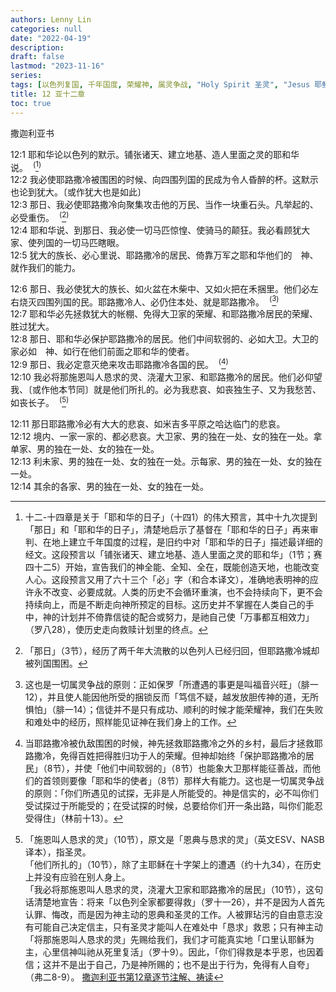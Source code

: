 ```yaml
---
authors: Lenny Lin
categories: null
date: "2022-04-19"
description: 
draft: false
lastmod: "2023-11-16"
series:
tags: [以色列复国, 千年国度, 荣耀神, 属灵争战, "Holy Spirit 圣灵", "Jesus 耶稣"]
title: 12 亚十二章
toc: true
---
```

撒迦利亚书

<!--more-->

12:1 耶和华论以色列的默示。铺张诸天、建立地基、造人里面之灵的耶和华说。&nbsp;&nbsp;<sup>(</sup>[^1]<sup>)</sup>    
12:2 我必使耶路撒冷被围困的时候、向四围列国的民成为令人昏醉的杯。这默示也论到犹大。〔或作犹大也是如此〕  
12:3 那日、我必使耶路撒冷向聚集攻击他的万民、当作一块重石头。凡举起的、必受重伤。&nbsp;&nbsp;<sup>(</sup>[^2]<sup>)</sup>    
12:4 耶和华说、到那日、我必使一切马匹惊惶、使骑马的颠狂。我必看顾犹大家、使列国的一切马匹瞎眼。    
12:5 犹大的族长、必心里说、耶路撒冷的居民、倚靠万军之耶和华他们的　神、就作我们的能力。    

12:6 那日、我必使犹大的族长、如火盆在木柴中、又如火把在禾捆里。他们必左右烧灭四围列国的民。耶路撒冷人、必仍住本处、就是耶路撒冷。&nbsp;&nbsp;<sup>(</sup>[^3]<sup>)</sup>    
12:7 耶和华必先拯救犹大的帐棚、免得大卫家的荣耀、和耶路撒冷居民的荣耀、胜过犹大。    
12:8 那日、耶和华必保护耶路撒冷的居民。他们中间软弱的、必如大卫。大卫的家必如　神、如行在他们前面之耶和华的使者。    
12:9 那日、我必定意灭绝来攻击耶路撒冷各国的民。&nbsp;&nbsp;<sup>(</sup>[^4]<sup>)</sup>    
12:10 我必将那施恩叫人恳求的灵、浇灌大卫家、和耶路撒冷的居民。他们必仰望我、〔或作他本节同〕就是他们所扎的。必为我悲哀、如丧独生子、又为我愁苦、如丧长子。&nbsp;&nbsp;<sup>(</sup>[^5]<sup>)</sup>    

12:11 那日耶路撒冷必有大大的悲哀、如米吉多平原之哈达临门的悲哀。    
12:12 境内、一家一家的、都必悲哀。大卫家、男的独在一处、女的独在一处。拿单家、男的独在一处、女的独在一处。    
12:13 利未家、男的独在一处、女的独在一处。示每家、男的独在一处、女的独在一处。    
12:14 其余的各家、男的独在一处、女的独在一处。    

[^1]: 十二-十四章是关于「耶和华的日子」（十四1）的伟大预言，其中十九次提到「那日」和「耶和华的日子」，清楚地启示了基督在「耶和华的日子」再来审判、在地上建立千年国度的过程，是旧约中对「耶和华的日子」描述最详细的经文。这段预言以「铺张诸天、建立地基、造人里面之灵的耶和华」（1节；赛四十二5）开始，宣告我们的神全能、全知、全在，既能创造天地，也能改变人心。这段预言又用了六十三个「必」字（和合本译文），准确地表明神的应许永不改变、必要成就。人类的历史不会循环重演，也不会持续向下，更不会持续向上，而是不断走向神所预定的目标。这历史并不掌握在人类自己的手中，神的计划并不倚靠信徒的配合或努力，是祂自己使「万事都互相效力」（罗八28），使历史走向救赎计划里的终点。    
[^2]: 「那日」（3节），经历了两千年大流散的以色列人已经归回，但耶路撒冷城却被列国围困。
[^3]: 这也是一切属灵争战的原则：正如保罗「所遭遇的事更是叫福音兴旺」（腓一12），并且使人能因他所受的捆锁反而「笃信不疑，越发放胆传神的道，无所惧怕」（腓一14）；信徒并不是只有成功、顺利的时候才能荣耀神，我们在失败和难处中的经历，照样能见证神在我们身上的工作。  
[^4]: 当耶路撒冷被仇敌围困的时候，神先拯救耶路撒冷之外的乡村，最后才拯救耶路撒冷，免得百姓把得胜归功于人的荣耀。但神却始终「保护耶路撒冷的居民」（8节），并使「他们中间软弱的」（8节）也能象大卫那样能征善战，而他们的首领则要像「耶和华的使者」（8节）那样大有能力。这也是一切属灵争战的原则：「你们所遇见的试探，无非是人所能受的。神是信实的，必不叫你们受试探过于所能受的；在受试探的时候，总要给你们开一条出路，叫你们能忍受得住」（林前十13）。  
[^5]: 「施恩叫人恳求的灵」（10节），原文是「恩典与恳求的灵」（英文ESV、NASB译本），指圣灵。  
「他们所扎的」（10节），除了主耶稣在十字架上的遭遇（约十九34），在历史上并没有应验在别人身上。  
「我必将那施恩叫人恳求的灵，浇灌大卫家和耶路撒冷的居民」（10节），这句话清楚地宣告：将来「以色列全家都要得救」（罗十一26），并不是因为人首先认罪、悔改，而是因为神主动的恩典和圣灵的工作。人被罪玷污的自由意志没有可能自己决定信主，只有圣灵才能叫人在难处中「恳求」救恩；只有神主动「将那施恩叫人恳求的灵」先赐给我们，我们才可能真实地「口里认耶稣为主，心里信神叫祂从死里复活」（罗十9）。因此，「你们得救是本乎恩，也因着信；这并不是出于自己，乃是神所赐的；也不是出于行为，免得有人自夸」（弗二8-9）。
[撒迦利亚书第12章逐节注解、祷读](https://cmcbiblereading.com/2016/11/01/%e6%92%92%e8%bf%a6%e5%88%a9%e4%ba%9a%e4%b9%a6%e7%ac%ac12%e7%ab%a0%e9%80%90%e8%8a%82%e6%b3%a8%e8%a7%a3%e3%80%81%e7%a5%b7%e8%af%bb/)

